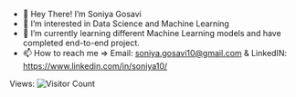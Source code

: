 - 👋 Hey There! I’m Soniya Gosavi
- 👀 I’m interested in Data Science and Machine Learning
- 🌱 I’m currently learning different Machine Learning models and have completed end-to-end project.
- 📫 How to reach me => Email: soniya.gosavi10@gmail.com & LinkedIN: https://www.linkedin.com/in/soniya10/

<!--- <a href="https://hits.seeyoufarm.com"><img src="https://hits.seeyoufarm.com/api/count/incr/badge.svg?url=https%3A%2F%2Fgithub.com%2Fsoniyagosavi10&count_bg=%23C83D88&title_bg=%23555555&icon=&icon_color=%23C21313&title=Viewers&edge_flat=true"/></a> -->

Views: <t>![Visitor Count](https://profile-counter.glitch.me/soniyagosavi10/count.svg) </t>

